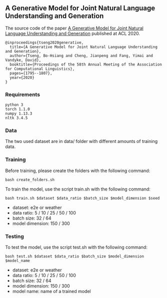 ## A Generative Model for Joint Natural Language Understanding and Generation
The source code of the paper [A Generative Model for Joint Natural Language Understanding and Generation](https://arxiv.org/abs/2006.07499) published at ACL 2020.

	@inproceedings{tseng2020generative,
	  title={A Generative Model for Joint Natural Language Understanding and Generation},
	  author={Tseng, Bo-Hsiang and Cheng, Jianpeng and Fang, Yimai and Vandyke, David},
	  booktitle={Proceedings of the 58th Annual Meeting of the Association for Computational Linguistics},
	  pages={1795--1807},
	  year={2020}
	}

### Requirements
	python 3
	torch 1.1.0
	numpy 1.13.3
	nltk 3.4.5

### Data
The two used dataset are in data/ folder with different amounts of training data.

### Training
Before training, please create the folders with the following command:

	bash create_folders.sh

To train the model, use the script train.sh with the following command:

	bash train.sh $dataset $data_ratio $batch_size $model_dimension $seed

- dataset: e2e or weather
- data ratio: 5 / 10 / 25 / 50 / 100
- batch size: 32 / 64
- model dimension: 150 / 300

### Testing
To test the model, use the script test.sh with the following command:

	bash test.sh $dataset $data_ratio $batch_size $model_dimension $model_name

- dataset: e2e or weather
- data ratio: 5 / 10 / 25 / 50 / 100
- batch size: 32 / 64
- model dimension: 150 / 300
- model name: name of a trained model
